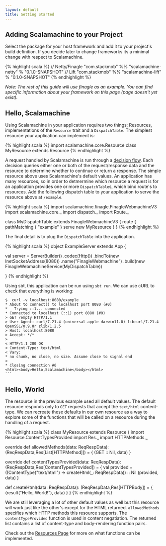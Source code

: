 ```yaml
---
layout: default
title: Getting Started
---
```


## Adding Scalamachine to your Project

Select the package for your host framework and add it to your project's build definition. If you decide later to change frameworks its a minimal change with respect to Scalamachine.

{% highlight scala %}
// Netty/Finagle
"com.stackmob" %% "scalamachine-netty" % "0.1.0-SNAPSHOT" 
// Lift
"com.stackmob" %% "scalamachine-lift" % "0.1.0-SNAPSHOT" 
{% endhighlight %}

*Note: The rest of this guide will use finagle as an example. You can find specific information about your framework on this page (page doesn't yet exist).*

## Hello, Scalamachine

Using Scalamachine in your application requires two things: Resources, implementations of the `Resource` trait and a `DispatchTable`. The simplest resource your application can implement is:

{% highlight scala %}
import scalamachine.core.Resource
class MyResource extends Resource
{% endhighlight %}

A request handled by Scalamachine is run through a [decision flow](http://wiki.basho.com/images/http-headers-status-v3.png). Each decision queries either one or both of the request/response data and the resource to determine whether to continue or return a response. The simple resource above uses Scalamachine's default values. An application has many resources, so in order to detmermine which resource a request is for an application provides one or more `DispatchTable`s, which bind route's to resources. Add the following dispatch table to your application to serve the resource above at `/example`.

{% highlight scala %}
import scalamachine.finagle.FinagleWebmachineV3
import scalamachine.core._
import dispatch._
import Route._

class MyDispatchTable extends FinagleWebmachineV3 {
  route {
    pathMatching { "example" } serve new MyResource
  }
}
{% endhighlight %}

The final detail is to plug the `DispatchTable` into the application.

{% highlight scala %}
object ExampleServer extends App {

  val server =
    ServerBuilder()
      .codec(Http())
      .bindTo(new InetSocketAddress(8080))
      .name("FinagleWebmachine")
      .build(new FinagleWebmachineService(MyDispatchTable))

}
{% endhighlight %}

Using sbt, this application can be run using `sbt run`. We can use cURL to check that everything is working: 


    $  curl -v localhost:8080/example
    * About to connect() to localhost port 8080 (#0)
    *   Trying ::1... connected
    * Connected to localhost (::1) port 8080 (#0)
    > GET /empty HTTP/1.1
    > User-Agent: curl/7.21.4 (universal-apple-darwin11.0) libcurl/7.21.4 OpenSSL/0.9.8r zlib/1.2.5
    > Host: localhost:8080
    > Accept: */*
    > 
    < HTTP/1.1 200 OK
    < Content-Type: text/html
    < Vary: 
    * no chunk, no close, no size. Assume close to signal end
    < 
    * Closing connection #0
    <html><body>Hello,Scalamachine</body></html>
    ```

## Hello, World

The resource in the previous example used all default values. The default resource responds only to `GET` requests that accept the `text/html` content-type. We can recreate these defaults in our own resource as a way to explore some of the functions that will be called on a resource during the handling of a request.

{% highlight scala %}
class MyResource extends Resource {
  import Resource.ContentTypesProvided 
  import Res._
  import HTTPMethods._

  override def allowedMethods(data: ReqRespData): (ReqRespData,Res[List[HTTPMethod]]) = {
   (GET :: Nil, data)
  }

  override def contentTypesProvided(data: ReqRespData): (ReqRespData,Res[ContentTypesProvided]) = {
    val provided = ((ContentType("text/html") -> createHtml(_: ReqRespData)) :: Nil
    (provided, data)
  }

  def createHtml(data: ReqRespData): (ReqRespData,Res[HTTPBody]) = {
    (result("<html><body>Hello, World!</body></html>"), data)
  }
}
{% endhighlight %}

We are still leveraging a lot of other default values as well but this resource will work just like the other's except for the HTML returned. `allowedMethods` specifies which HTTP methods this resource supports. The `contentTypeProvided` function is used in content negatiation. The returned list contains a list of content-type and body-rendering function pairs. 

Check out the [Resources Page](https://docs.scalamachine.jordanwest.me) for more on what functions can be implemented. 


